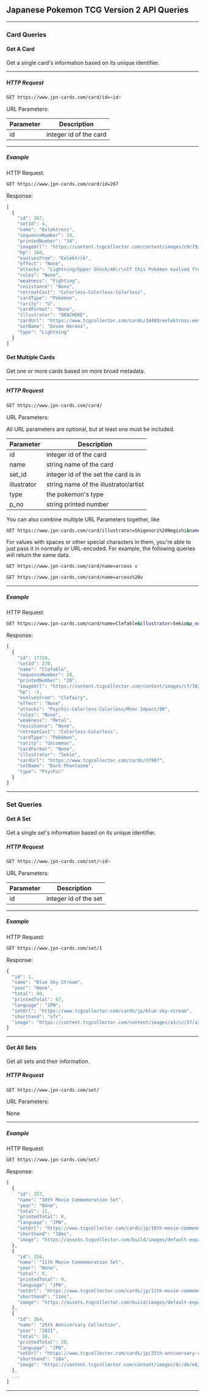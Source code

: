 ## Japanese Pokemon TCG Version 2 API Queries

* * *

### Card Queries

#### Get A Card

Get a single card's information based on its unique identifier.

* * * 

##### HTTP Request
```bash
GET https://www.jpn-cards.com/card/id=<id>
```

URL Parameters:

| Parameter | Description |
|---|---|
| id | integer id of the card |

* * * 

##### Example

HTTP Request:

```bash
GET https://www.jpn-cards.com/card/id=267
```

Response:

```javascript
[
  {
    "id": 267,
    "setId": 4,
    "name": "Eelektross",
    "sequenceNumber": 34,
    "printedNumber": "34",
    "imageUrl": "https://content.tcgcollector.com/content/images/c9/79/fd/c979fde3902d4f4bf01de14245acd37f8bf2949fba61265f3950f0b7a22a6988.jpg",
    "hp": 160,
    "evolvesFrom": "Eelektrik",
    "effect": "None",
    "attacks": "Lightning/Upper Shock/40\r\nIf this Pokémon evolved from Eelektrik during this turn, your opponent`s Active Pokémon is now Paralyzed.\r\nLightning-Colorless-Colorless/Wild Charge/160\r\nThis Pokémon also does 30 damage to itself.",
    "rules": "None",
    "weakness": "Fighting",
    "resistance": "None",
    "retreatCost": "Colorless-Colorless-Colorless",
    "cardType": "Pokémon",
    "rarity": "U",
    "cardFormat": "None",
    "illustrator": "OKACHEKE",
    "cardUrl": "https://www.tcgcollector.com/cards/34489/eelektross-eevee-heroes-034-069",
    "setName": "Eevee Heroes",
    "type": "Lightning"
  }
]
```

#### Get Multiple Cards

Get one or more cards based on more broad metadata.

* * * 

##### HTTP Request
```bash
GET https://www.jpn-cards.com/card/
```

URL Parameters:

All URL parameters are optional, but at least one must be included.

| Parameter | Description |
|---|---|
| id | integer id of the card |
| name | string name of the card |
| set_id | integer id of the set the card is in | 
| illustrator | string name of the illustrator/artist |
| type | the pokemon's type |
| p_no| string printed number | 

You can also combine multiple URL Parameters together, like

```bash
GET https://www.jpn-cards.com/card/illustrator=Shigenori%20Negishi&name=Dusknoir
```

For values with spaces or other special characters in them, you're able to just pass it in normally or URL-encoded. For example, the following queries will return the same data.

```bash
GET https://www.jpn-cards.com/card/name=arceus v
```

```bash
GET https://www.jpn-cards.com/card/name=arceus%20v
```

* * * 

##### Example

HTTP Request:

```bash
GET https://www.jpn-cards.com/card/name=Clefable&illustrator=Sekio&p_no=20&id=17724
```

Response:

```javascript
[
  {
    "id": 17724,
    "setId": 270,
    "name": "Clefable",
    "sequenceNumber": 20,
    "printedNumber": "20",
    "imageUrl": "https://content.tcgcollector.com/content/images/cf/38/e0/cf38e0dd52341a43edfd90b2d46e8294d5d8b758d4abb8fa9d1724809d17a273.jpg",
    "hp": -1,
    "evolvesFrom": "Clefairy",
    "effect": "None",
    "attacks": "Psychic-Colorless-Colorless/Moon Impact/90",
    "rules": "None",
    "weakness": "Metal",
    "resistance": "None",
    "retreatCost": "Colorless-Colorless",
    "cardType": "Pokémon",
    "rarity": "Uncommon",
    "cardFormat": "None",
    "illustrator": "Sekio",
    "cardUrl": "https://www.tcgcollector.com/cards/37907",
    "setName": "Dark Phantasma",
    "type": "Psychic"
  }
]
```

* * *

### Set Queries

#### Get A Set

Get a single set's information based on its unique identifier.

##### HTTP Request
```bash
GET https://www.jpn-cards.com/set/<id>
```

URL Parameters:

| Parameter | Description |
|---|---|
| id | integer id of the set |

* * * 

##### Example

HTTP Request:

```bash
GET https://www.jpn-cards.com/set/1
```

Response:

```javascript
{
  "id": 1,
  "name": "Blue Sky Stream",
  "year": "None",
  "total": 90,
  "printedTotal": 67,
  "language": "JPN",
  "setUrl": "https://www.tcgcollector.com/cards/jp/blue-sky-stream",
  "shorthand": "s7r",
  "image": "https://content.tcgcollector.com/content/images/a3/cc/27/a3cc27411c1f1b89728a129ccc1ffcbc2a698855b5966375ce61a0298c77df48.png"
}
```

* * *

#### Get All Sets

Get all sets and their information.

##### HTTP Request
```bash
GET https://www.jpn-cards.com/set/
```

URL Parameters:

None

* * * 

##### Example

HTTP Request:

```bash
GET https://www.jpn-cards.com/set/
```

Response:

```javascript
[
  {
    "id": 257,
    "name": "10th Movie Commemoration Set",
    "year": "None",
    "total": 11,
    "printedTotal": 0,
    "language": "JPN",
    "setUrl": "https://www.tcgcollector.com/cards/jp/10th-movie-commemoration-set",
    "shorthand": "10ms",
    "image": "https://assets.tcgcollector.com/build/images/default-expansion-logo.8b4f0ae4.png"
  },
  {
    "id": 256,
    "name": "11th Movie Commemoration Set",
    "year": "None",
    "total": 9,
    "printedTotal": 9,
    "language": "JPN",
    "setUrl": "https://www.tcgcollector.com/cards/jp/11th-movie-commemoration-set",
    "shorthand": "11ms",
    "image": "https://assets.tcgcollector.com/build/images/default-expansion-logo.8b4f0ae4.png"
  },
  {
    "id": 264,
    "name": "25th Anniversary Collection",
    "year": "2021",
    "total": 38,
    "printedTotal": 28,
    "language": "JPN",
    "setUrl": "https://www.tcgcollector.com/cards/jp/25th-anniversary-collection",
    "shorthand": "s8a",
    "image": "https://content.tcgcollector.com/content/images/6c/db/e6/6cdbe627099c229a2f1bcd205728d318377b218e7e92c2e54fbc3266c4048525.png"
  },
  ...
]
```

* * *